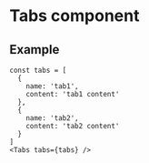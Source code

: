 # Tabs component

## Example

```
const tabs = [
  {
    name: 'tab1',
    content: 'tab1 content'
  }, 
  {
    name: 'tab2',
    content: 'tab2 content'
  }
]
<Tabs tabs={tabs} />
```